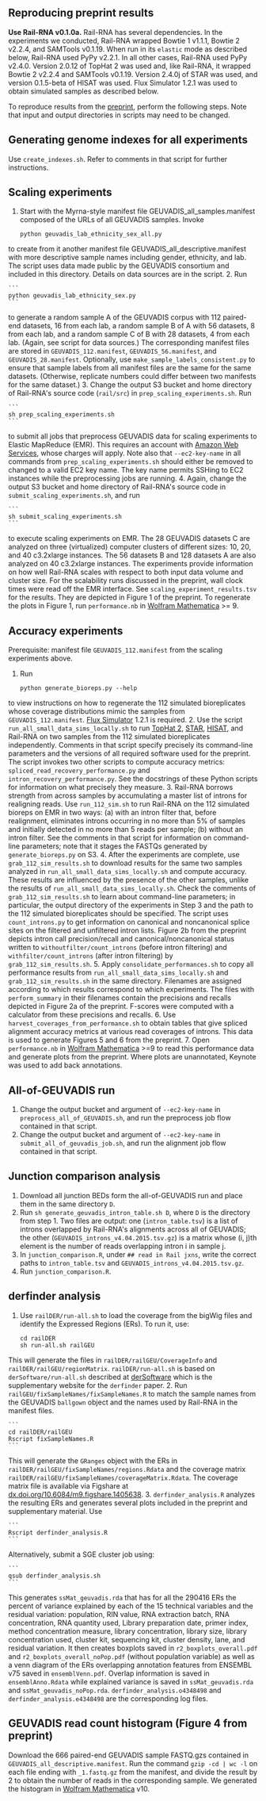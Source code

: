 Reproducing preprint results
-----
**Use Rail-RNA v0.1.0a.** Rail-RNA has several dependencies. In the experiments we conducted, Rail-RNA wrapped Bowtie 1 v1.1.1, Bowtie 2 v2.2.4, and SAMTools v0.1.19. When run in its `elastic` mode as described below, Rail-RNA used PyPy v2.2.1. In all other cases, Rail-RNA used PyPy v2.4.0. Version 2.0.12 of TopHat 2 was used and, like Rail-RNA, it wrapped Bowtie 2 v2.2.4 and SAMTools v0.1.19. Version 2.4.0j of STAR was used, and version 0.1.5-beta of HISAT was used. Flux Simulator 1.2.1 was used to obtain simulated samples as described below.

To reproduce results from the [preprint](http://finishit.com), perform the following steps. Note that input and output directories in scripts may need to be changed.

Generating genome indexes for all experiments
-----
Use `create_indexes.sh`. Refer to comments in that script for further instructions.

Scaling experiments
-----
1. Start with the Myrna-style manifest file GEUVADIS_all_samples.manifest composed of the URLs of all GEUVADIS samples. Invoke
    ```
    python geuvadis_lab_ethnicity_sex_all.py
    ```
to create from it another manifest file GEUVADIS_all_descriptive.manifest with more descriptive sample names including gender, ethnicity, and lab. The script uses data made public by the GEUVADIS consortium and included in this directory. Details on data sources are in the script.
2. Run

    ```
    python geuvadis_lab_ethnicity_sex.py
    ```
to generate a random sample A of the GEUVADIS corpus with 112 paired-end datasets, 16 from each lab, a random sample B of A
with 56 datasets, 8 from each lab, and a random sample C of B with 28 datasets, 4 from each lab. (Again, see script for data sources.) The corresponding manifest files are stored in `GEUVADIS_112.manifest`, `GEUVADIS_56.manifest`, and `GEUVADIS_28.manifest`. Optionally, use `make_sample_labels_consistent.py` to ensure that sample labels from all manifest files are the same for the same datasets. (Otherwise, replicate numbers could differ between two manifests for the same dataset.)
3. Change the output S3 bucket and home directory of Rail-RNA's source code (`rail/src`) in `prep_scaling_experiments.sh`. Run

    ```
    sh prep_scaling_experiments.sh
    ```
to submit all jobs that preprocess GEUVADIS data for scaling experiments to Elastic MapReduce (EMR). This requires an account with [Amazon Web Services](http://aws.amazon.com/), whose charges will apply. Note also that `--ec2-key-name` in all commands from `prep_scaling_experiments.sh` should either be removed to changed to a valid EC2 key name. The key name permits SSHing to EC2 instances while the preprocessing jobs are running.
4. Again, change the output S3 bucket and home directory of Rail-RNA's source code in `submit_scaling_experiments.sh`, and run

    ```
    sh submit_scaling_experiments.sh
    ```
to execute scaling experiments on EMR. The 28 GEUVADIS datasets C are analyzed on three (virtualized) computer clusters of different sizes: 10, 20, and 40 c3.2xlarge instances. The 56 datasets B and 128 datasets A are also analyzed on 40 c3.2xlarge instances. The experiments provide information on how well Rail-RNA scales with respect to both input data volume and cluster size. For the scalability runs discussed in the preprint, wall clock times were read off the EMR interface. See `scaling_experiment_results.tsv` for the results. They are depicted in Figure 1 of the preprint. To regenerate the plots in Figure 1, run `performance.nb` in [Wolfram Mathematica](http://www.wolfram.com/mathematica/) >= 9.

Accuracy experiments
-----
Prerequisite: manifest file `GEUVADIS_112.manifest` from the scaling experiments above.

1. Run

    ```
    python generate_bioreps.py --help
    ```
to view instructions on how to regenerate the 112 simulated bioreplicates whose coverage distributions mimic the samples from `GEUVADIS_112.manifest`. [Flux Simulator](http://sammeth.net/confluence/display/SIM/Home) 1.2.1 is required. 
2. Use the script `run_all_small_data_sims_locally.sh` to run [TopHat 2](http://ccb.jhu.edu/software/tophat/index.shtml), [STAR](https://github.com/alexdobin/STAR), [HISAT](http://ccb.jhu.edu/software/hisat/index.shtml), and Rail-RNA on two samples from the 112 simulated bioreplicates independently. Comments in that script specify precisely its command-line parameters and the versions of all required software used for the preprint. The script invokes two other scripts to compute accuracy metrics: `spliced_read_recovery_performance.py` and `intron_recovery_performance.py`. See the docstrings of these Python scripts for information on what precisely they measure.
3. Rail-RNA borrows strength from across samples by accumulating a master list of introns for realigning reads. Use `run_112_sim.sh` to run Rail-RNA on the 112 simulated bioreps on EMR in two ways: (a) with an intron filter that, before realignment, eliminates introns occurring in no more than 5% of samples and initially detected in no more than 5 reads per sample; (b) without an intron filter. See the comments in that script for information on command-line parameters; note that it stages the FASTQs generated by `generate_bioreps.py` on S3.
4. After the experiments are complete, use `grab_112_sim_results.sh` to download results for the same two samples analyzed in `run_all_small_data_sims_locally.sh` and compute accuracy. These results are influenced by the presence of the other samples, unlike the results of `run_all_small_data_sims_locally.sh`. Check the comments of `grab_112_sim_results.sh` to learn about command-line parameters; in particular, the output directory of the experiments in Step 3 and the path to the 112 simulated bioreplicates should be specified. The script uses `count_introns.py` to get information on canonical and noncanonical splice sites on the filtered and unfiltered intron lists. Figure 2b from the preprint depicts intron call precision/recall and canonical/noncanonical status written to `withoutfilter/count_introns` (before intron filtering) and `withfilter/count_introns` (after intron filtering) by `grab_112_sim_results.sh`.
5. Apply `consolidate_performances.sh` to copy all performance results from `run_all_small_data_sims_locally.sh` and `grab_112_sim_results.sh` in the same directory. Filenames are assigned according to which results correspond to which experiments. The files with `perform_summary` in their filenames contain the precisions and recalls depicted in Figure 2a of the preprint. F-scores were computed with a calculator from these precisions and recalls.
6. Use `harvest_coverages_from_performance.sh` to obtain tables that give spliced alignment accuracy metrics at various read coverages of introns. This data is used to generate Figures 5 and 6 from the preprint.
7. Open `performance.nb` in [Wolfram Mathematica](http://www.wolfram.com/mathematica/) >=9 to read this performance data and generate plots from the preprint. Where plots are unannotated, Keynote was used to add back annotations.

All-of-GEUVADIS run
-----
1. Change the output bucket and argument of `--ec2-key-name` in `preprocess_all_of_GEUVADIS.sh`, and run the preprocess job flow contained in that script.
2. Change the output bucket and argument of `--ec2-key-name` in `submit_all_of_geuvadis_job.sh`, and run the alignment job flow contained in that script.

Junction comparison analysis
----
1. Download all junction BEDs form the all-of-GEUVADIS run and place them in the same directory `D`.
2. Run `sh generate_geuvadis_intron_table.sh D`, where `D` is the directory from step 1. Two files are output: one (`intron_table.tsv`) is a list of introns overlapped by Rail-RNA's alignments across all of GEUVADIS; the other (`GEUVADIS_introns_v4.04.2015.tsv.gz`) is a matrix whose (i, j)th element is the number of reads overlapping intron i in sample j.
3. In `junction_comparison.R`, under `## read in Rail jxns`, write the correct paths to `intron_table.tsv` and `GEUVADIS_introns_v4.04.2015.tsv.gz`.
4. Run `junction_comparison.R`.

derfinder analysis
----

1. Use `railDER/run-all.sh` to load the coverage from the bigWig files and identify the Expressed Regions (ERs). To run it, use:

    ```
    cd railDER
    sh run-all.sh railGEU
    ```
This will generate the files in `railDER/railGEU/CoverageInfo` and `railDER/railGEU/regionMatrix`. `railDER/run-all.sh` is based on `derSoftware/run-all.sh` described at [derSoftware](http://leekgroup.github.io/derSoftware/) which is the supplementary website for the `derfinder` paper.
2. Run `railGEU/fixSampleNames/fixSampleNames.R` to match the sample names from the GEUVADIS `ballgown` object and the names used by Rail-RNA in the manifest files.

    ```
    cd railDER/railGEU
    Rscript fixSampleNames.R
    ```
This will generate the `GRanges` object with the ERs in `railDER/railGEU/fixSampleNames/regions.Rdata` and the coverage matrix `railDER/railGEU/fixSampleNames/coverageMatrix.Rdata`. The coverage matrix file is available via Figshare at [dx.doi.org/10.6084/m9.figshare.1405638](http://dx.doi.org/10.6084/m9.figshare.1405638).
3. `derfinder_analysis.R` analyzes the resulting ERs and generates several plots included in the preprint and supplementary material. Use

    ```
    Rscript derfinder_analysis.R
    ```
Alternatively, submit a SGE cluster job using:

    ```
    qsub derfinder_analysis.sh
    ```
This generates `ssMat_geuvadis.rda` that has for all the 290416 ERs the percent of variance explained by each of the 15 technical variables and the residual variation: population, RIN value, RNA extraction batch, RNA concentration, RNA quantity used, Library preparation date, primer index, method concentration measure, library concentration, library size, library concentration used, cluster kit, sequencing kit, cluster density, lane, and residual variation. It then creates boxplots saved in `r2_boxplots_overall.pdf` and `r2_boxplots_overall_noPop.pdf` (without population variable) as well as a venn diagram of the ERs overlapping annotation features from ENSEMBL v75 saved in `ensemblVenn.pdf`. Overlap information is saved in `ensemblAnno.Rdata` while explained variance is saved in `ssMat_geuvadis.rda` and `ssMat_geuvadis_noPop.rda`. `derfinder_analysis.o4348498` and `derfinder_analysis.e4348498` are the corresponding log files.

GEUVADIS read count histogram (Figure 4 from preprint)
----
Download the 666 paired-end GEUVADIS sample FASTQ.gzs contained in `GEUVADIS_all_descriptive.manifest`. Run the command `gzip -cd | wc -l` on each file ending with `_1.fastq.gz` from the manifest, and divide the result by 2 to obtain the number of reads in the corresponding sample. We generated the histogram in [Wolfram Mathematica](http://www.wolfram.com/mathematica/) v10.
